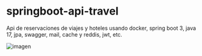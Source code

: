 # springboot-api-travel
Api de reservaciones de viajes y hoteles usando docker, spring boot 3, java 17, jpa, swagger, mail, cache y reddis, jwt, etc.

![imagen](https://github.com/jonhdevelop/springboot-api-travel/assets/110420682/41df49b5-7bd3-481b-955a-a18807398224)
